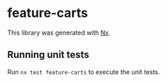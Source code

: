 # feature-carts

This library was generated with [Nx](https://nx.dev).

## Running unit tests

Run `nx test feature-carts` to execute the unit tests.
